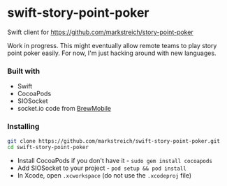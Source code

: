 swift-story-point-poker
=======================
Swift client for https://github.com/markstreich/story-point-poker

Work in progress. This might eventually allow remote teams to play story point poker easily. For now, I'm just hacking around with new languages.


### Built with
* Swift
* CocoaPods
* SIOSocket
* socket.io code from [BrewMobile](https://github.com/brewfactory/BrewMobile)

### Installing
```sh
git clone https://github.com/markstreich/swift-story-point-poker.git
cd swift-story-point-poker
```
* Install CocoaPods if you don't have it - `sudo gem install cocoapods`
* Add SIOSocket to your project - `pod setup && pod install`
* In Xcode, open `.xcworkspace` (do not use the `.xcodeproj` file)
